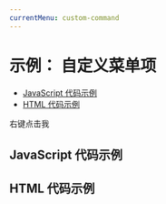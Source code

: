 ```yaml
---
currentMenu: custom-command 
---
```


# 示例： 自定义菜单项

<!-- START doctoc generated TOC please keep comment here to allow auto update -->
<!-- DON'T EDIT THIS SECTION, INSTEAD RE-RUN doctoc TO UPDATE -->


- [JavaScript 代码示例](#example-code)
- [HTML 代码示例](#example-html)

<!-- END doctoc generated TOC please keep comment here to allow auto update -->

<span class="context-menu-one btn btn-neutral">右键点击我</span>

## JavaScript 代码示例

<script type="text/javascript" class="showcase">
$(function(){
    /**************************************************
     * 自定义自定义菜单项
     **************************************************/
    $.contextMenu.types.label = function(item, opt, root) {
        // this === item.$node

        $('<span>Label<ul>'
            + '<li class="label1" title="label 1">label 1</li>'
            + '<li class="label2" title="label 2">label 2</li>'
            + '<li class="label3" title="label 3">label 3</li>'
            + '<li class="label4" title="label 4">label 4</li></ul></span>')
            .appendTo(this)
            .on('click', 'li', function() {
                // 在这里自定义点击事件操作
                console.log('你点击了：' + $(this).text());
                // 隐菜单
                root.$menu.trigger('contextmenu:hide');
            });
            
        this.addClass('labels').on('contextmenu:focus', function(e) {
            // 菜单获得焦点事件，在这里做自定义菜单项的操作
        }).on('contextmenu:blur', function(e) {
            // 菜单失去焦点事件，在这里做自定义菜单项的销毁操作
        }).on('keydown', function(e) {
            // 菜单键盘按下事件
        });
    };
    
    /**************************************************
     * 使用"label"来将以上内容加入菜单
     **************************************************/
    $.contextMenu({
        selector: '.context-menu-one', 
        callback: function(itemKey, opt, rootMenu, originalEvent) {
            var m = "你点击了： " + key;
            window.console && console.log(m) || alert(m); 
        },
        items: {
            open: {name: "打开", callback: $.noop},
            label: {type: "标签", customName: "Label"},
            edit: {name: "编辑", callback: $.noop}
        }
    });
});
</script>

## HTML 代码示例
<div style="display:none;" class="showcase" data-showcase-import=".context-menu-one"></div>

<style type="text/css" class="showcase">
    .labels > span > ul {
        margin: 0; 
        padding: 0;
        list-style: none;
        display: block;
        float: none;
    }
    .labels > span > ul > li {
        display: inline-block;
        width: 20px;
        height: 20px;
        border: 1px solid #CCC;
        overflow: hidden;
        text-indent: -2000px;
    }
    .labels > span > ul > li.selected,
    .labels > span > ul > li:hover { border: 1px solid #000; }
    .labels > span > ul > li + li { margin-left: 5px; }
    .labels > span > ul > li.label1 { background: red; }
    .labels > span > ul > li.label2 { background: green; }
    .labels > span > ul > li.label3 { background: blue; }
    .labels > span > ul > li.label4 { background: yellow; }
</style>
